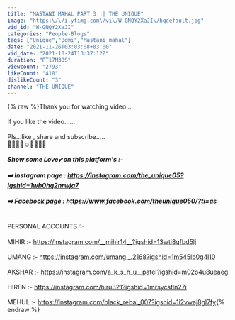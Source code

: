 ```yaml
---
title: "MASTANI MAHAL PART 3 || THE UNIQUE"
image: "https:\/\/i.ytimg.com\/vi\/W-GNQY2XaJI\/hqdefault.jpg"
vid_id: "W-GNQY2XaJI"
categories: "People-Blogs"
tags: ["Unique","Bgmi","Mastani mahal"]
date: "2021-11-26T03:03:08+03:00"
vid_date: "2021-10-24T13:37:12Z"
duration: "PT17M30S"
viewcount: "2793"
likeCount: "410"
dislikeCount: "3"
channel: "THE UNIQUE"
---
```

{% raw %}Thank you for watching video...<br /><br />If you like the video......<br /><br />Pls...like , share and subscribe.....<br />🙏🙏🙏🙏☺️🙏🙏🙏🙏<br />_______________________________________<br />Show some Love💕 on this platform's :-<br /><br />➡️ Instagram page : <a rel="nofollow" target="blank" href="https://instagram.com/the_unique05?igshid=1wb0hq2nrwja7">https://instagram.com/the_unique05?igshid=1wb0hq2nrwja7</a><br /><br />➡️ Facebook page : <a rel="nofollow" target="blank" href="https://www.facebook.com/theunique050/?ti=as">https://www.facebook.com/theunique050/?ti=as</a><br />_______________________________________<br /><br />PERSONAL ACCOUNTS ✨<br /><br />MIHIR :- <a rel="nofollow" target="blank" href="https://instagram.com/__mihir14__?igshid=13wti8qfbd5lj">https://instagram.com/__mihir14__?igshid=13wti8qfbd5lj</a><br /><br />UMANG :- <a rel="nofollow" target="blank" href="https://instagram.com/umang._.2168?igshid=1m545lb0g4l10">https://instagram.com/umang._.2168?igshid=1m545lb0g4l10</a><br /><br />AKSHAR :- <a rel="nofollow" target="blank" href="https://instagram.com/a_k_s_h_u__patel?igshid=m02o4u8ueaeg">https://instagram.com/a_k_s_h_u__patel?igshid=m02o4u8ueaeg</a><br /><br />HIREN :- <a rel="nofollow" target="blank" href="https://instagram.com/hiru321?igshid=1mrsycstln27i">https://instagram.com/hiru321?igshid=1mrsycstln27i</a><br /><br />MEHUL :- <a rel="nofollow" target="blank" href="https://instagram.com/black_rebal_007?igshid=1i2vwaj8gl7fy">https://instagram.com/black_rebal_007?igshid=1i2vwaj8gl7fy</a>{% endraw %}
